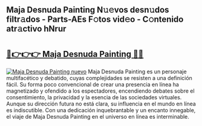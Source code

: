 ## Maja Desnuda Painting N𝚞𝚎vos desn𝚞dos filtr𝚊dos - Parts-AEs F𝚘tos vid𝚎o - C𝚘ntenido atr𝚊ctivo hNrur

# <h2><a href="http://mb9vfk.tromn.icu/?c=Maja+Desnuda+Painting">🔗👉👉👉 Maja Desnuda Painting 🔗🔗</a></h2>

[![Maja Desnuda Painting nuevo](https://i.imgur.com/pEAQMta.gif)](http://mb9vfk.tromn.icu/?c=Maja+Desnuda+Painting)
Maja Desnuda Painting es un personaje multifacético y debatido, cuyas complejidades se resisten a una definición fácil.  Su forma poco convencional de crear una presencia en línea ha magnetizado y ofendido a los espectadores, encendiendo debates sobre el consentimiento, la privacidad y la esencia de las sociedades virtuales. Aunque su dirección futura no está clara, su influencia en el mundo en línea es indiscutible. Con una dedicación inquebrantable y un encanto innegable, el viaje de Maja Desnuda Painting en el universo en línea es interminable.
